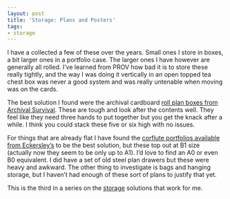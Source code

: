 ```yaml
---
layout: post
title: 'Storage: Plans and Posters'
tags:
- storage
---
```


I have a collected a few of these over the years. Small ones I store in boxes, a bit larger ones in a portfolio case.  The larger ones I have however are generally all rolled. I’ve learned from PROV how bad it is to store these really tightly, and the way I was doing it vertically in an open topped tea chest box was never a good system and was really untenable when moving was on the cards. 

The best solution I found were the archival cardboard [roll plan boxes from Archival Survival](https://www.archivalsurvival.com.au/search?q=roll+plan). These are tough and look after the contents well. They feel like they need three hands to put together but you get the knack after a while. I think you could stack these five or six high with no issues. 

For things that are already flat I have found the [corflute portfolios available from Eckersley’s](https://www.eckersleys.com.au/mindrex-coreflute-black-portfolios) to be the best solution, but these top out at B1 size (actually now they seem to be only up to A1). I’d love to find an A0 or even B0 equivalent. I did have a set of old steel plan drawers but these were heavy and awkward. The other thing to investigate is bags and hanging storage, but I haven’t had enough of these sort of plans to justify that yet.

This is the third in a series on the [storage](/tag/storage/) solutions that work for me.